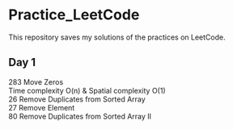 # Practice_LeetCode
This repository saves my solutions of the practices on LeetCode.
## Day 1
283 Move Zeros <br>
Time complexity O(n)  &  Spatial complexity O(1)<br>
26 Remove Duplicates from Sorted Array <br>
27 Remove Element<br>
80 Remove Duplicates from Sorted Array II <br>
